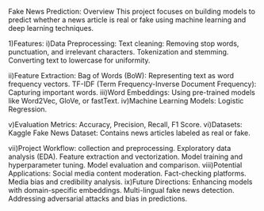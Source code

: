 
Fake News Prediction: Overview
This project focuses on building models to predict whether a news article is real or fake using machine learning and deep learning techniques.

1)Features:
i)Data Preprocessing:
   Text cleaning: Removing stop words, punctuation, and irrelevant characters.
   Tokenization and stemming.
   Converting text to lowercase for uniformity.

ii)Feature Extraction:
   Bag of Words (BoW): Representing text as word frequency vectors.
   TF-IDF (Term Frequency-Inverse Document Frequency): Capturing important words.
iii)Word Embeddings: Using pre-trained models like Word2Vec, GloVe, or fastText.
iv)Machine Learning Models:
    Logistic Regression.

v)Evaluation Metrics:
      Accuracy, Precision, Recall, F1 Score.
vi)Datasets:
      Kaggle Fake News Dataset: Contains news articles labeled as real or fake.

vii)Project Workflow:
     collection and preprocessing.
     Exploratory data analysis (EDA).
     Feature extraction and vectorization.
     Model training and hyperparameter tuning.
     Model evaluation and comparison.
viii)Potential Applications:
    Social media content moderation.
    Fact-checking platforms.
    Media bias and credibility analysis.
ix)Future Directions:
   Enhancing models with domain-specific embeddings.
   Multi-lingual fake news detection.
   Addressing adversarial attacks and bias in predictions.
